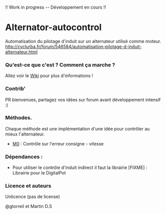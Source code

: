 !! Work in progress -- Développement en cours !!

# Alternator-autocontrol 

Automatisation du pilotage d'induit sur un alternateur utilisé comme moteur. 
http://cyclurba.fr/forum/546584/automatisation-pilotage-d-induit-alternateur.html

### Qu'est-ce que c'est ? Comment ça marche ? 
Allez voir le [Wiki](http://github.com/GTorreil/Alternator-autocontrol/wiki) pour plus d'informations ! 

### Contrib' 

PR bienvenues, partagez vos idées sur forum avant développement intensif :)

### Méthodes. 
Chaque méthode est une implémentation d'une idée pour contrôler au mieux l'alternateur. 
- [M0](methodes/M0/readme.md) : Contrôle sur l'erreur consigne - vitesse

### Dépendances :
- Pour utiliser le contrôle d'induit indirect il faut la librairie [FIXME] : Librairie pour le DigitalPot

### Licence et auteurs

Unlicence (pas de license)

@gtorreil et Martin D.S
